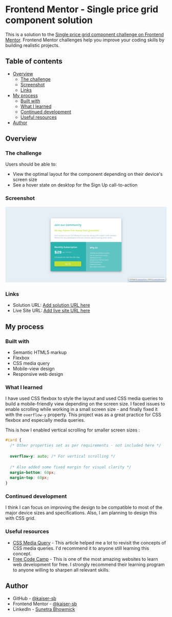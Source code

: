 # Frontend Mentor - Single price grid component solution

This is a solution to the [Single price grid component challenge on Frontend Mentor](https://www.frontendmentor.io/challenges/single-price-grid-component-5ce41129d0ff452fec5abbbc). Frontend Mentor challenges help you improve your coding skills by building realistic projects. 

## Table of contents

- [Overview](#overview)
  - [The challenge](#the-challenge)
  - [Screenshot](#screenshot)
  - [Links](#links)
- [My process](#my-process)
  - [Built with](#built-with)
  - [What I learned](#what-i-learned)
  - [Continued development](#continued-development)
  - [Useful resources](#useful-resources)
- [Author](#author)

## Overview

### The challenge

Users should be able to:

- View the optimal layout for the component depending on their device's screen size
- See a hover state on desktop for the Sign Up call-to-action

### Screenshot

![](./design/screenshot_price_grid.png)

### Links

- Solution URL: [Add solution URL here](https://your-solution-url.com)
- Live Site URL: [Add live site URL here](https://your-live-site-url.com)

## My process

### Built with

- Semantic HTML5 markup
- Flexbox
- CSS media query
- Mobile-view design
- Responsive web design

### What I learned

I have used CSS flexbox to style the layout and used CSS media queries to build a mobile-friendly view depending on the screen size. I faced issues to enable scrolling while working in a small screen size - and finally fixed it with the `overflow-y` property. This project was as a great practice for CSS flexbox and especially media queries.

This is how I enabled vertical scrolling for smaller screen sizes :

```css
#card {
  /* Other properties set as per requirements - not included here */

  overflow-y: auto; /* For vertical scrolling */

  /* Also added some fixed margin for visual clarity */
  margin-bottom: 60px;
  margin-top: 60px;
}

```

### Continued development

I think I can focus on improving the design to be compatible to most of the major device sizes and specifications. Also, I am planning to design this with CSS grid.

### Useful resources

- [CSS Media Query](https://www.browserstack.com/guide/what-are-css-and-media-query-breakpoints) - This article helped me a lot to revisit the concepts of CSS media queries. I'd recommend it to anyone still learning this concept.
- [Free Code Camp](https://www.freecodecamp.org/) - This is one of the most amazing websites to learn web development for free. I strongly recommend their learning program to anyone willing to sharpen all relevant skills.

## Author

- GitHub - [@kaiser-sb](https://github.com/kaiser-sb)
- Frontend Mentor - [@kaiser-sb](https://www.frontendmentor.io/profile/kaiser-sb)
- LinkedIn - [Sunetra Bhowmick](https://www.linkedin.com/in/kaiser-sb/)

